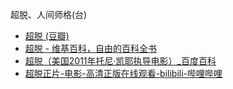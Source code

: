 超脱、人间师格(台)
- [超脱 (豆瓣)](https://movie.douban.com/subject/5322596/)
- [超脱 - 维基百科，自由的百科全书](https://zh.wikipedia.org/wiki/%E8%B6%85%E8%84%B1_(%E7%94%B5%E5%BD%B1))
- [超脱（美国2011年托尼·凯耶执导电影）_百度百科](https://baike.baidu.com/item/%E8%B6%85%E8%84%B1/4969516)
- [超脱正片-电影-高清正版在线观看-bilibili-哔哩哔哩](https://www.bilibili.com/bangumi/play/ep201205)
